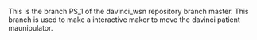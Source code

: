 This is the branch PS_1 of the davinci_wsn repository branch master. This branch is used to make a interactive maker to move the davinci patient maunipulator. 